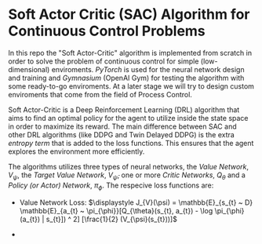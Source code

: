 # Soft Actor Critic (SAC) Algorithm for Continuous Control Problems

In this repo the "Soft Actor-Critic" algorithm is implemented from scratch in order to solve the problem of continuous control for simple (low-dimensional) enviroments. *PyTorch* is used for the neural network design and training and *Gymnasium* (OpenAI Gym) for testing the algorithm with some ready-to-go enviroments. At a later stage we will try to design custom enviroments that come from the field of Process Control.

Soft Actor-Critic is a Deep Reinforcement Learning (DRL) algorithm that aims to find an optimal policy for the agent to utilize inside the state space in order to maximize its reward. The main difference between SAC and other DRL algorithms (like DDPG and Twin Delayed DDPG) is the extra *entropy term* that is added to the loss functions. This ensures that the agent explores the environment more efficiently. 

The algorithms utilizes three types of neural networks, the *Value Network*, $V_{\psi}$, the *Target Value Network*, $V_{\bar{\psi}}$, one or more *Critic Networks*, $Q_{\theta}$ and a *Policy (or Actor) Network*, $\pi_{\phi}$. The respecive loss functions are:

* Value Network Loss: $\displaystyle J_{V}(\psi) = \mathbb{E}_{s_{t} ~ D} \mathbb{E}_{a_{t} ~ \pi_{\phi}}[Q_{\theta}(s_{t}, a_{t}) - \log \pi_{\phi}(a_{t}) | s_{t}]) ^ 2] [\frac{1}{2} (V_{\psi}(s_{t}))]$


- 
